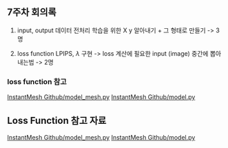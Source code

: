 ## 7주차 회의록

1. input, output 데이터 전처리
학습을 위한 X y 알아내기 + 그 형태로 만들기 -> 3명


2. loss function
LPIPS, $\lambda$ 구현 -> loss 계산에 필요한 input (image) 중간에 뽑아내는법 -> 2명


### loss function 참고
[InstantMesh Github/model_mesh.py](https://github.com/TencentARC/InstantMesh/blob/ab66d52dde2c5214a9f94ebbcde51951be9a1523/src/model_mesh.py#L196)
[InstantMesh Github/model.py](https://github.com/TencentARC/InstantMesh/blob/ab66d52dde2c5214a9f94ebbcde51951be9a1523/src/model.py#L243)

## Loss Function 참고 자료

[InstantMesh Github/model_mesh.py](https://github.com/TencentARC/InstantMesh/blob/ab66d52dde2c5214a9f94ebbcde51951be9a1523/src/model_mesh.py#L196)
[InstantMesh Github/model.py](https://github.com/TencentARC/InstantMesh/blob/ab66d52dde2c5214a9f94ebbcde51951be9a1523/src/model.py#L243)








